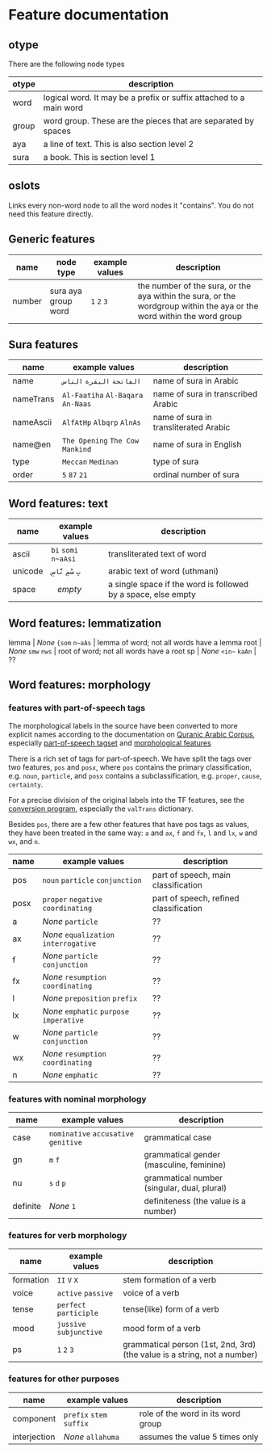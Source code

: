 # Feature documentation

## otype

There are the following node types

otype | description
--- | ---
word | logical word. It may be a prefix or suffix attached to a main word
group | word group. These are the pieces that are separated by spaces
aya | a line of text. This is also section level 2
sura | a book. This is section level 1

## oslots

Links every non-word node to all the word nodes it "contains".
You do not need this feature directly.

## Generic features

name | node type | example values | description
--- | --- | --- | ---
number | sura aya group word | `1` `2` `3` | the number of the sura, or the aya within the sura, or the wordgroup within the aya or the word within the word group

## Sura features

name | example values | description
--- | --- | ---
name | `الفاتحة` `البقرة` `الناس` | name of sura in Arabic
nameTrans | `Al-Faatiha` `Al-Baqara` `An-Naas` | name of sura in transcribed Arabic
nameAscii | `AlfAtHp` `Albqrp` `AlnAs` | name of sura in transliterated Arabic
name@en | `The Opening` `The Cow` `Mankind` | name of sura in English
type | `Meccan` `Medinan` | type of sura
order | `5` `87` `21` | ordinal number of sura

## Word features: text

name | example values | description
--- | --- | ---
ascii | `bi` `somi` `n~aAsi` | transliterated text of word
unicode | `بِ` `سْمِ` `نَّاسِ` | arabic text of word (uthmani)
space | ` ` *empty*  | a single space if the word is followed by a space, else empty

## Word features: lemmatization

lemma | *None* `{som` `n~aAs` | lemma of word; not all words have a lemma
root | *None* `smw` `nws` | root of word; not all words have a root
sp | *None* `<in~` `kaAn` | ??

## Word features: morphology

### features with part-of-speech tags

The morphological labels in the source have been converted to more
explicit names according to the documentation on 
[Quranic Arabic Corpus](http://corpus.quran.com/releasenotes.jsp),
especially
[part-of-speech tagset](http://corpus.quran.com/documentation/tagset.jsp)
and
[morphological features](http://corpus.quran.com/documentation/morphologicalfeatures.jsp)

There is a rich set of tags for part-of-speech. 
We have split the tags over two features, `pos` and `posx`, where
`pos` contains the primary classification, e.g. `noun`, `particle`, and
`posx` contains a subclassification, e.g. `proper`, `cause`, `certainty`.

For a precise division of the original labels into the TF features,
see the
[conversion program](https://github.com/q-ran/quran/blob/master/programs/tfFromMorph.py),
especially the `valTrans` dictionary.

Besides `pos`, there are a few other features that have pos tags as values,
they have been treated in the same way: `a` and `ax`, `f` and `fx`,
`l` and `lx`, `w` and `wx`, and `n`.

name | example values | description
--- | --- | ---
pos | `noun` `particle` `conjunction` | part of speech, main classification
posx | `proper` `negative` `coordinating` | part of speech, refined classification
a | *None* `particle` | ??
ax | *None* `equalization` `interrogative` | ??
f | *None* `particle` `conjunction` | ??
fx | *None* `resumption` `coordinating` | ??
l | *None* `preposition` `prefix` | ??
lx | *None* `emphatic` `purpose` `imperative` | ??
w | *None* `particle` `conjunction` | ??
wx | *None* `resumption` `coordinating` | ??
n | *None* `emphatic` | ??

### features with nominal morphology

name | example values | description
--- | --- | ---
case | `nominative` `accusative` `genitive` | grammatical case
gn | `m` `f` | grammatical gender (masculine, feminine)
nu | `s` `d` `p` | grammatical number (singular, dual, plural)
definite | *None* `1` | definiteness (the value is a number) 

### features for verb morphology

name | example values | description
--- | --- | ---
formation | `II` `V` `X` | stem formation of a verb
voice | `active` `passive` | voice of a verb
tense | `perfect` `participle` | tense(like) form of a verb
mood | `jussive` `subjunctive` | mood form of a verb
ps | `1` `2` `3` | grammatical person (1st, 2nd, 3rd) (the value is a string, not a number)

### features for other purposes

name | example values | description
--- | --- | ---
component | `prefix` `stem` `suffix` | role of the word in its word group
interjection | *None* `allahuma` | assumes the value 5 times only 
